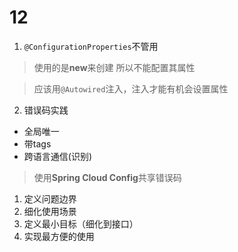 # 12
1. `@ConfigurationProperties`不管用 
> 使用的是**new**来创建 所以不能配置其属性

> 应该用`@Autowired`注入，注入才能有机会设置属性 

2. 错误码实践
- 全局唯一
- 带tags
- 跨语言通信(识别)

> 使用**Spring Cloud Config**共享错误码

1. 定义问题边界
2. 细化使用场景
3. 定义最小目标（细化到接口）
4. 实现最方便的使用